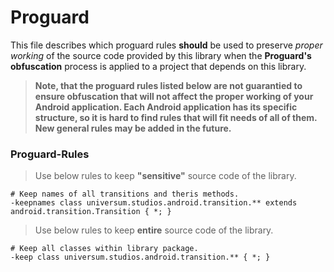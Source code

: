 Proguard
===============

This file describes which proguard rules **should** be used to preserve *proper working* of the
source code provided by this library when the **Proguard's obfuscation** process is applied to a
project that depends on this library.

> **Note, that the proguard rules listed below are not guarantied to ensure obfuscation that will
not affect the proper working of your Android application. Each Android application has its specific
structure, so it is hard to find rules that will fit needs of all of them. New general rules may be
added in the future.**

### Proguard-Rules ###

> Use below rules to keep **"sensitive"** source code of the library.

    # Keep names of all transitions and theris methods.
    -keepnames class universum.studios.android.transition.** extends android.transition.Transition { *; }

> Use below rules to keep **entire** source code of the library.

    # Keep all classes within library package.
    -keep class universum.studios.android.transition.** { *; }
    